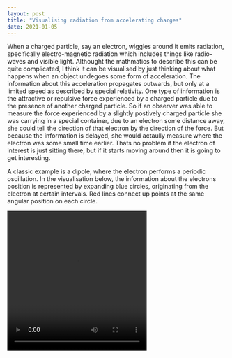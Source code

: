 ```yaml
---
layout: post
title: "Visualising radiation from accelerating charges"
date: 2021-01-05
---
```


When a charged particle, say an electron, wiggles around it emits radiation, specifically electro-magnetic radiation which includes things like radio-waves and visible light.
Althought the mathmatics to describe this can be quite complicated, I think it can be visualised by just thinking about what happens when an object undegoes some form of acceleration.
The information about this acceleration propagates outwards, but only at a limited speed as described by special relativity.
One type of information is the attractive or repulsive force experienced by a charged particle due to the presence of another charged particle.
So if an observer was able to measure the force experienced by a slightly postively charged particle she was carrying in a special container, due to an electron some distance away, she could tell the direction of that electron by the direction of the force.
But because the information is delayed, she would actaully measure where the electron was some small time earlier.
Thats no problem if the electron of interest is just sitting there, but if it starts moving around then it is going to get interesting.

A classic example is a dipole, where the electron performs a periodic oscillation.
In the visualisation below, the information about the electrons position is represented by expanding blue circles, originating from the electron at certain intervals.
Red lines connect up points at the same angular position on each circle.

<video width="320" height="320" controls>
  <source type="video/mp4" src="https://mjvstreeter.github.io/Illustrations/dipole_ramp.mp4">
</video>
